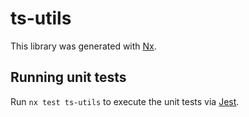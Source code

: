 # ts-utils

This library was generated with [Nx](https://nx.dev).

## Running unit tests

Run `nx test ts-utils` to execute the unit tests via [Jest](https://jestjs.io).
